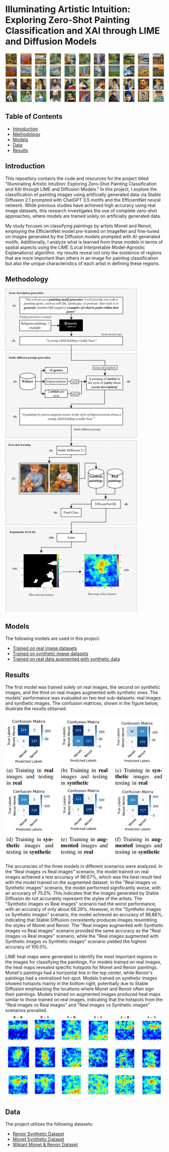 # Illuminating Artistic Intuition: Exploring Zero-Shot Painting Classification and XAI through LIME and Diffusion Models

![Synthetic images landscapes](./images/synthetic-images-landscape.png)
![Synthetic images portrait](./images/synthetic-images-portrait.png)


## Table of Contents
- [Introduction](#introduction)
- [Methodology](#methodology)
- [Models](#models)
- [Data](#data)
- [Results](#results)


## Introduction
This repository contains the code and resources for the project titled "Illuminating Artistic Intuition: Exploring Zero-Shot Painting Classification and XAI through LIME and Diffusion Models." In this project, I explore the classification of painting images using artificially generated data via Stable Diffusion 2.1 prompted with ChatGPT 3.5 motifs and the EfficientNet neural network. While previous studies have achieved high accuracy using real image datasets, this research investigates the use of complete zero-shot approaches, where models are trained solely on artificially generated data. 

My study focuses on classifying paintings by artists Monet and Renoir, employing the EfficientNet model pre-trained on ImageNet and fine-tuned on images generated by the Diffusion models prompted with AI-generated motifs. Additionally, I analyze what is learned from these models in terms of spatial aspects using the LIME (Local Interpretable Model-Agnostic Explanations) algorithm. my results reveal not only the existence of regions that are more important than others in an image for painting classification but also the unique characteristics of each artist in defining these regions.

## Methodology
![Methodology](./images/methodology.png)

## Models
The following models are used in this project:

- [Trained on real image datasets](./src/models/model_r.h5)
- [Trained on synthetic image datasets](./src/models/model_s.h5)
- [Trained on real data augmented with synthetic data](./src/models/model_a.h5)

## Results

The first model was trained solely on real images, the second on synthetic images, and the third on real images augmented with synthetic ones. The models' performance was evaluated on two test sub-datasets: real images and synthetic images. The confusion matrices, shown in the figure below, illustrate the results obtained.

![Confusion matrix](./images/confusion-matrix.png)

The accuracies of the three models in different scenarios were analyzed. In the "Real images vs Real images" scenario, the model trained on real images achieved a test accuracy of 96.67%, which was the best result tied with the model trained on the augmented dataset. In the "Real images vs Synthetic images" scenario, the model performed significantly worse, with an accuracy of 75.0%. This indicates that the images generated by Stable Diffusion do not accurately represent the styles of the artists. The "Synthetic images vs Real images" scenario had the worst performance, with an accuracy of only about 66.29%. However, in the "Synthetic images vs Synthetic images" scenario, the model achieved an accuracy of 98.88%, indicating that Stable Diffusion consistently produces images resembling the styles of Monet and Renoir. The "Real images augmented with Synthetic images vs Real images" scenario provided the same accuracy as the "Real images vs Real images" scenario, while the "Real images augmented with Synthetic images vs Synthetic images" scenario yielded the highest accuracy of 100.0%.

LIME heat maps were generated to identify the most important regions in the images for classifying the paintings. For models trained on real images, the heat maps revealed specific hotspots for Monet and Renoir paintings. Monet's paintings had a horizontal line in the top center, while Renoir's paintings had a centralized hot-spot. Models trained on synthetic images showed hotspots mainly in the bottom right, potentially due to Stable Diffusion emphasizing the locations where Monet and Renoir often sign their paintings. Models trained on augmented images produced heat maps similar to those trained on real images, indicating that the hotspots from the "Real images vs Real images" and "Real images vs Synthetic images" scenarios prevailed.
![Heatmaps](./images/heatmaps.png)

## Data
The project utilizes the following datasets:

- [Renoir Synthetic Dataset](https://www.kaggle.com/datasets/leonardo1206/renoir-synthetic)
- [Monet Synthetic Dataset](https://www.kaggle.com/datasets/leonardo1206/monet-synthetic)
- [Wikiart Monet & Renoir Dataset](https://www.kaggle.com/datasets/leonardo1206/wikiart-monet-renoir)